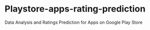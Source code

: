 # Playstore-apps-rating-prediction
Data Analysis and Ratings Prediction for Apps on Google Play Store
